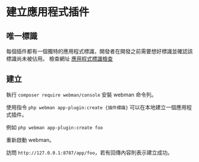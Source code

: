 # 建立應用程式插件

## 唯一標識

每個插件都有一個獨特的應用程式標識，開發者在開發之前需要想好標識並確認該標識尚未被佔用。
檢查網址 [應用程式標識檢查](https://www.workerman.net/app/check)

## 建立

執行 `composer require webman/console` 安裝 webman 命令列。

使用指令 `php webman app-plugin:create {插件標識}` 可以在本地建立一個應用程式插件。

例如 `php webman app-plugin:create foo`

重新啟動 webman。

訪問 `http://127.0.0.1:8787/app/foo`，若有回傳內容則表示建立成功。